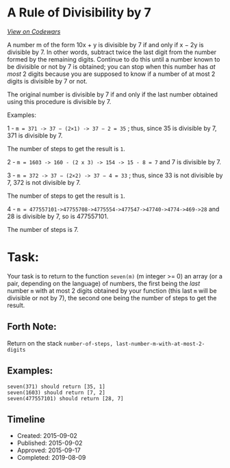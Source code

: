# A Rule of Divisibility by 7
[*View on Codewars*](https://www.codewars.com/kata/a-rule-of-divisibility-by-7)

A number m of the form 10x + y is divisible by 7 if and only if x − 2y is divisible by 7. In other words, subtract twice the last digit 
from the number formed by the remaining digits. Continue to do this until a number known to be divisible or not by 7 is obtained; 
you can stop when this number has *at most* 2 digits because you are supposed to know if a number of at most 2 digits is divisible by 7 or not.

The original number is divisible by 7 if and only if the last number obtained using this procedure is divisible by 7. 

Examples:

1 - `m = 371 -> 37 − (2×1) -> 37 − 2 = 35` ; thus, since 35 is divisible by 7, 371 is divisible by 7. 

The number of steps to get the result is `1`.

2 - `m = 1603 -> 160 - (2 x 3) -> 154 -> 15 - 8 = 7` and 7 is divisible by 7. 

3 - `m = 372 -> 37 − (2×2) -> 37 − 4 = 33` ; thus, since 33 is not divisible by 7, 372 is not divisible by 7. 

The number of steps to get the result is `1`.

4 - `m = 477557101->47755708->4775554->477547->47740->4774->469->28` and 28 is divisible by 7, so is 477557101. 

The number of steps is 7.

# Task:
Your task is to return to the function ```seven(m)``` (m integer >= 0) an array (or a pair, depending on the language) of numbers, 
the first being the *last* number `m` with at most 2 digits obtained by your function (this last `m` will be divisible or not by 7), the second one being the number of steps to get the result.

## Forth Note:
Return on the stack `number-of-steps, last-number-m-with-at-most-2-digits `

## Examples:
```
seven(371) should return [35, 1]
seven(1603) should return [7, 2]
seven(477557101) should return [28, 7]
```

## Timeline
- Created: 2015-09-02
- Published: 2015-09-02
- Approved: 2015-09-17
- Completed: 2019-08-09